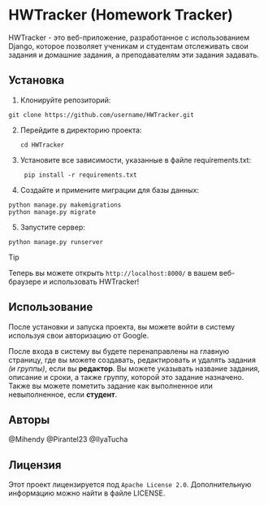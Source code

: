 # HWTracker (Homework Tracker)
HWTracker - это веб-приложение, разработанное с использованием Django, которое позволяет ученикам и студентам отслеживать свои задания и домашние задания, а преподавателям эти задания задавать.

## Установка
1. Клонируйте репозиторий:
  ```
  git clone https://github.com/username/HWTracker.git
  ```
2. Перейдите в директорию проекта:
   ```
   cd HWTracker
   ```
3. Установите все зависимости, указанные в файле requirements.txt:
   ```
    pip install -r requirements.txt
   ```
4. Создайте и примените миграции для базы данных:
  ```
  python manage.py makemigrations
  python manage.py migrate
  ```
5. Запустите сервер:
  ```
python manage.py runserver
  ```
> [!TIP]
> Теперь вы можете открыть `http://localhost:8000/` в вашем веб-браузере и использовать HWTracker!

## Использование
После установки и запуска проекта, вы можете войти в систему используя свои авторизацию от Google.

После входа в систему вы будете перенаправлены на главную страницу, где вы можете создавать, редактировать и удалять задания _(и группы)_, если вы **редактор**. Вы можете указывать название задания, описание и сроки, а также группу, которой это задание назначено. Также вы можете пометить задание как выполненное или невыполненное, если **студент**.

## Авторы
  @Mihendy
  @Pirantel23
  @IlyaTucha
  
## Лицензия
Этот проект лицензируется под `Apache License 2.0`. Дополнительную информацию можно найти в файле LICENSE.
